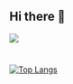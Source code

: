 ## Hi there 👋
<img src="https://skillicons.dev/icons?i=cpp,cs,unreal,visualstudio,vscode,github,gitlab,git)](https://skillicons.dev">

#
[![Top Langs](https://github-readme-stats.vercel.app/api/top-langs/?username=CO0K1EX&layout=compact)](https://github.com/anuraghazra/github-readme-stats)


